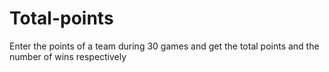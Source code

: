 # Total-points
Enter the points of a team during 30 games and get the total points and the number of wins respectively
